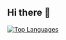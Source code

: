 ## Hi there 👋

[![Top Languages](https://github-readme-stats.vercel.app/api/top-langs/?username=hyrvx&layout=donut)](https://github.com/anuraghazra/github-readme-stats)

<!--
**Hyrax84/Hyrax84** is a ✨ _special_ ✨ repository because its `README.md` (this file) appears on your GitHub profile.

Here are some ideas to get you started:

- 🔭 I’m currently working on ...
- 🌱 I’m currently learning ...
- 👯 I’m looking to collaborate on ...
- 🤔 I’m looking for help with ...
- 💬 Ask me about ...
- 📫 How to reach me: ...
- 😄 Pronouns: ...
- ⚡ Fun fact: ...
-->
